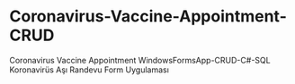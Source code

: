 # Coronavirus-Vaccine-Appointment-CRUD
Coronavirus Vaccine Appointment WindowsFormsApp-CRUD-C#-SQL
Koronavirüs Aşı Randevu Form Uygulaması
